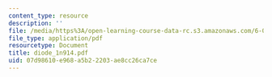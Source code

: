```yaml
---
content_type: resource
description: ''
file: /media/https%3A/open-learning-course-data-rc.s3.amazonaws.com/6-071j-introduction-to-electronics-signals-and-measurement-spring-2006/07d98610e968a5b22203ae8cc26ca7ce_diode_1n914.pdf
file_type: application/pdf
resourcetype: Document
title: diode_1n914.pdf
uid: 07d98610-e968-a5b2-2203-ae8cc26ca7ce
---
```

